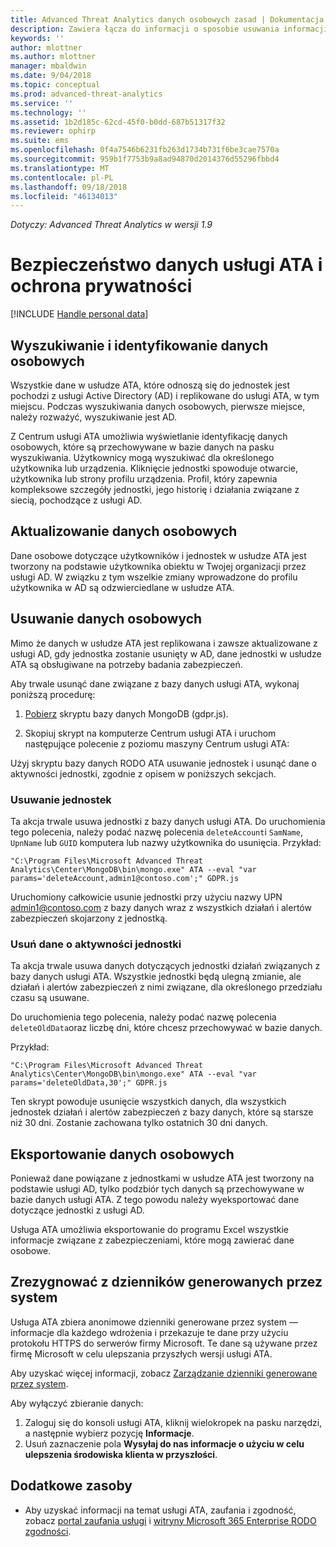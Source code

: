 ```yaml
---
title: Advanced Threat Analytics danych osobowych zasad | Dokumentacja firmy Microsoft
description: Zawiera łącza do informacji o sposobie usuwania informacji prywatnych, jak i dane osobiste z usługi ATA.
keywords: ''
author: mlottner
ms.author: mlottner
manager: mbaldwin
ms.date: 9/04/2018
ms.topic: conceptual
ms.prod: advanced-threat-analytics
ms.service: ''
ms.technology: ''
ms.assetid: 1b2d185c-62cd-45f0-b0dd-687b51317f32
ms.reviewer: ophirp
ms.suite: ems
ms.openlocfilehash: 0f4a7546b6231fb263d1734b731f6be3cae7570a
ms.sourcegitcommit: 959b1f7753b9a8ad94870d2014376d55296fbbd4
ms.translationtype: MT
ms.contentlocale: pl-PL
ms.lasthandoff: 09/18/2018
ms.locfileid: "46134013"
---
```

*Dotyczy: Advanced Threat Analytics w wersji 1.9*

# <a name="ata-data-security-and-privacy"></a>Bezpieczeństwo danych usługi ATA i ochrona prywatności

[!INCLUDE [Handle personal data](../includes/gdpr-intro-sentence.md)]

## <a name="searching-for-and-identifying-personal-data"></a>Wyszukiwanie i identyfikowanie danych osobowych 

Wszystkie dane w usłudze ATA, które odnoszą się do jednostek jest pochodzi z usługi Active Directory (AD) i replikowane do usługi ATA, w tym miejscu. Podczas wyszukiwania danych osobowych, pierwsze miejsce, należy rozważyć, wyszukiwanie jest AD. 

Z Centrum usługi ATA umożliwia wyświetlanie identyfikację danych osobowych, które są przechowywane w bazie danych na pasku wyszukiwania. Użytkownicy mogą wyszukiwać dla określonego użytkownika lub urządzenia. Kliknięcie jednostki spowoduje otwarcie, użytkownika lub strony profilu urządzenia. Profil, który zapewnia kompleksowe szczegóły jednostki, jego historię i działania związane z siecią, pochodzące z usługi AD. 

## <a name="updating-personal-data"></a>Aktualizowanie danych osobowych 

Dane osobowe dotyczące użytkowników i jednostek w usłudze ATA jest tworzony na podstawie użytkownika obiektu w Twojej organizacji przez usługi AD. W związku z tym wszelkie zmiany wprowadzone do profilu użytkownika w AD są odzwierciedlane w usłudze ATA. 

## <a name="deleting-personal-data"></a>Usuwanie danych osobowych 

Mimo że danych w usłudze ATA jest replikowana i zawsze aktualizowane z usługi AD, gdy jednostka zostanie usunięty w AD, dane jednostki w usłudze ATA są obsługiwane na potrzeby badania zabezpieczeń. 

Aby trwale usunąć dane związane z bazy danych usługi ATA, wykonaj poniższą procedurę: 

1. [Pobierz](https://aka.ms/ata-gdpr-script) skryptu bazy danych MongoDB (gdpr.js).  

2. Skopiuj skrypt na komputerze Centrum usługi ATA i uruchom następujące polecenie z poziomu maszyny Centrum usługi ATA: 

Użyj skryptu bazy danych RODO ATA usuwanie jednostek i usunąć dane o aktywności jednostki, zgodnie z opisem w poniższych sekcjach.

### <a name="delete-entities"></a>Usuwanie jednostek

Ta akcja trwale usuwa jednostki z bazy danych usługi ATA. Do uruchomienia tego polecenia, należy podać nazwę polecenia `deleteAccount`i `SamName`, `UpnName` lub `GUID` komputera lub nazwy użytkownika do usunięcia. Przykład: 

`"C:\Program Files\Microsoft Advanced Threat Analytics\Center\MongoDB\bin\mongo.exe" ATA --eval "var params='deleteAccount,admin1@contoso.com';" GDPR.js`

Uruchomiony całkowicie usunie jednostki przy użyciu nazwy UPN admin1@contoso.com z bazy danych wraz z wszystkich działań i alertów zabezpieczeń skojarzony z jednostką. 

### <a name="delete-entity-activity-data"></a>Usuń dane o aktywności jednostki

Ta akcja trwale usuwa danych dotyczących jednostki działań związanych z bazy danych usługi ATA. Wszystkie jednostki będą ulegną zmianie, ale działań i alertów zabezpieczeń z nimi związane, dla określonego przedziału czasu są usuwane. 

Do uruchomienia tego polecenia, należy podać nazwę polecenia `deleteOldData`oraz liczbę dni, które chcesz przechowywać w bazie danych. 

Przykład: 

`"C:\Program Files\Microsoft Advanced Threat Analytics\Center\MongoDB\bin\mongo.exe" ATA --eval "var params='deleteOldData,30';" GDPR.js`

Ten skrypt powoduje usunięcie wszystkich danych, dla wszystkich jednostek działań i alertów zabezpieczeń z bazy danych, które są starsze niż 30 dni. Zostanie zachowana tylko ostatnich 30 dni danych.

## <a name="exporting-personal-data"></a>Eksportowanie danych osobowych 

Ponieważ dane powiązane z jednostkami w usłudze ATA jest tworzony na podstawie usługi AD, tylko podzbiór tych danych są przechowywane w bazie danych usługi ATA. Z tego powodu należy wyeksportować dane dotyczące jednostki z usługi AD. 

Usługa ATA umożliwia eksportowanie do programu Excel wszystkie informacje związane z zabezpieczeniami, które mogą zawierać dane osobowe. 

 
## <a name="opt-out-of-system-generated-logs"></a>Zrezygnować z dzienników generowanych przez system 

Usługa ATA zbiera anonimowe dzienniki generowane przez system — informacje dla każdego wdrożenia i przekazuje te dane przy użyciu protokołu HTTPS do serwerów firmy Microsoft. Te dane są używane przez firmę Microsoft w celu ulepszania przyszłych wersji usługi ATA. 

Aby uzyskać więcej informacji, zobacz [Zarządzanie dzienniki generowane przez system](manage-telemetry-settings.md).

Aby wyłączyć zbieranie danych:

1. Zaloguj się do konsoli usługi ATA, kliknij wielokropek na pasku narzędzi, a następnie wybierz pozycję **Informacje**. 
2. Usuń zaznaczenie pola **Wysyłaj do nas informacje o użyciu w celu ulepszenia środowiska klienta w przyszłości**. 

## <a name="additional-resources"></a>Dodatkowe zasoby

- Aby uzyskać informacji na temat usługi ATA, zaufania i zgodność, zobacz [portal zaufania usługi](https://servicetrust.microsoft.com/ViewPage/GDPRGetStarted) i [witryny Microsoft 365 Enterprise RODO zgodności](https://docs.microsoft.com/microsoft-365/compliance/compliance-solutions-overview).
